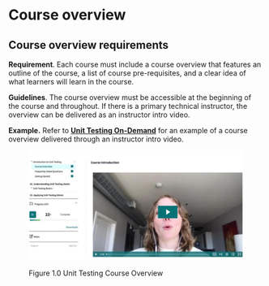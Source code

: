 # Course overview

## Course overview requirements

**Requirement**. Each course must include a course overview that features an outline of the course, a list of course pre-requisites, and a clear idea of what learners will learn in the course.

**Guidelines**. The course overview must be accessible at the beginning of the course and throughout. If there is a primary technical instructor, the overview can be delivered as an instructor intro video.

**Example.** Refer to [**Unit Testing On-Demand**](https://learn.getdbt.com/learn/course/unit-testing/welcome-to-unit-testing-5min/introduction-to-unit-testing?page=1) for an example of a course overview delivered through an instructor intro video.

<figure><img src="../.gitbook/assets/Visual 1.0-unit testing (1).jpg" alt=""><figcaption><p>Figure 1.0 Unit Testing Course Overview</p></figcaption></figure>

